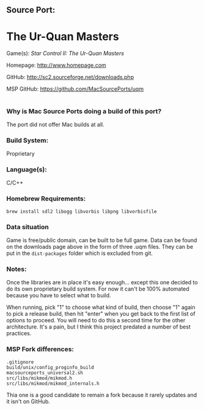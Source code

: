 ## Source Port:
# The Ur-Quan Masters

Game(s): *Star Control II: The Ur-Quan Masters*

Homepage: http://www.homepage.com

GitHub: http://sc2.sourceforge.net/downloads.php

MSP GitHub: https://github.com/MacSourcePorts/uqm

#
### Why is Mac Source Ports doing a build of this port?
The port did not offer Mac builds at all.

### Build System: 
Proprietary

### Language(s):
C/C++

### Homebrew Requirements:

```
brew install sdl2 libogg libvorbis libpng libvorbisfile
```
### Data situation
Game is free/public domain, can be built to be full game. Data can be found on the downloads page above in the form of three .uqm files. They can be put in the `dist-packages` folder which is excluded from git. 

### Notes:
Once the libraries are in place it's easy enough... except this one decided to do its own proprietary build system. For now it can't be 100% automated because you have to select what to build. 

When running, pick "1" to choose what kind of build, then choose "1" again to pick a release build, then hit "enter" when you get back to the first list of options to proceed. You will need to do this a second time for the other architecture. It's a pain, but I think this project predated a number of best practices. 

### MSP Fork differences:
```
.gitignore
build/unix/config_proginfo_build
macsourceports_universal2.sh
src/libs/mikmod/mikmod.h
src/libs/mikmod/mikmod_internals.h
```

Thia one is a good candidate to remain a fork because it rarely updates and it isn't on GitHub.